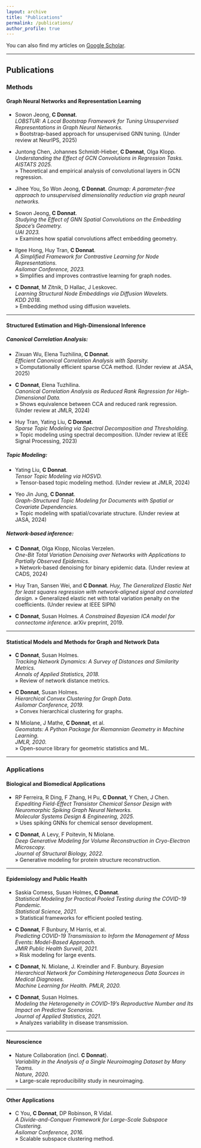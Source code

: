 ```yaml
---
layout: archive
title: "Publications"
permalink: /publications/
author_profile: true
---
```


You can also find my articles on <a href="https://scholar.google.com/citations?user=dOouAwUAAAAJ&hl=en&oi=ao" target="_blank">Google Scholar</a>.

---

## Publications

### Methods

#### Graph Neural Networks and Representation Learning
- Sowon Jeong, **C Donnat**.  
  *LOBSTUR: A Local Bootstrap Framework for Tuning Unsupervised Representations in Graph Neural Networks.*  
  &raquo; Bootstrap-based approach for unsupervised GNN tuning. (Under review at NeurIPS, 2025)

- Juntong Chen, Johannes Schmidt-Hieber, **C Donnat**, Olga Klopp.  
  *Understanding the Effect of GCN Convolutions in Regression Tasks.*  
  *AISTATS 2025.*  
  &raquo; Theoretical and empirical analysis of convolutional layers in GCN regression.

- Jihee You, So Won Jeong, **C Donnat**.
  *Gnumap: A parameter-free approach to unsupervised dimensionality reduction via graph neural networks.*

- Sowon Jeong, **C Donnat**.  
  *Studying the Effect of GNN Spatial Convolutions on the Embedding Space’s Geometry.*  
  *UAI 2023.*  
  &raquo; Examines how spatial convolutions affect embedding geometry.

- Ilgee Hong, Huy Tran, **C Donnat**.  
  *A Simplified Framework for Contrastive Learning for Node Representations.*  
  *Asilomar Conference, 2023.*  
  &raquo; Simplifies and improves contrastive learning for graph nodes.

-  **C Donnat**, M Zitnik, D Hallac, J Leskovec.  
  *Learning Structural Node Embeddings via Diffusion Wavelets.*  
  *KDD 2018.*  
  &raquo; Embedding method using diffusion wavelets.

---

#### Structured Estimation and High-Dimensional Inference

##### Canonical Correlation Analysis:

- Zixuan Wu, Elena Tuzhilina, **C Donnat**.  
  *Efficient Canonical Correlation Analysis with Sparsity.*  
  &raquo; Computationally efficient sparse CCA method. (Under review at JASA, 2025)

- **C Donnat**, Elena Tuzhilina.  
  *Canonical Correlation Analysis as Reduced Rank Regression for High-Dimensional Data.*  
  &raquo; Shows equivalence between CCA and reduced rank regression. (Under review at JMLR, 2024)

- Huy Tran, Yating Liu, **C Donnat**.  
  *Sparse Topic Modeling via Spectral Decomposition and Thresholding.*  
  &raquo; Topic modeling using spectral decomposition. (Under review at IEEE Signal Processing, 2023)


##### Topic Modeling:

- Yating Liu, **C Donnat**.  
  *Tensor Topic Modeling via HOSVD.*  
  &raquo; Tensor-based topic modeling method. (Under review at JMLR, 2024)

- Yeo Jin Jung, **C Donnat**.  
  *Graph-Structured Topic Modeling for Documents with Spatial or Covariate Dependencies.*  
  &raquo; Topic modeling with spatial/covariate structure. (Under review at JASA, 2024)


##### Network-based inference: 

- **C Donnat**, Olga Klopp, Nicolas Verzelen.  
  *One-Bit Total Variation Denoising over Networks with Applications to Partially Observed Epidemics.*  
  &raquo; Network-based denoising for binary epidemic data. (Under review at CADS, 2024)
  
- Huy Tran, Sansen Wei, and **C Donnat**.
  *Huy, The Generalized Elastic Net for least squares regression with network-aligned signal and correlated
design.* 
  &raquo; Generalized elastic net with total variation penalty on the coefficients. (Under review at IEEE SIPN)

- **C Donnat**, Susan Holmes.
  *A Constrained Bayesian ICA model for connectome inference.*  arXiv preprint, 2019.

  


---

#### Statistical Models and Methods for Graph and Network Data

- **C Donnat**, Susan Holmes.  
  *Tracking Network Dynamics: A Survey of Distances and Similarity Metrics.*  
  *Annals of Applied Statistics, 2018.*  
  &raquo; Review of network distance metrics.

- **C Donnat**, Susan Holmes.  
  *Hierarchical Convex Clustering for Graph Data.*  
  *Asilomar Conference, 2019.*  
  &raquo; Convex hierarchical clustering for graphs.

- N Miolane, J Mathe, **C Donnat**, et al.  
  *Geomstats: A Python Package for Riemannian Geometry in Machine Learning.*  
  *JMLR, 2020.*  
  &raquo; Open-source library for geometric statistics and ML.

---

### Applications

#### Biological and Biomedical Applications
- RP Ferreira, R Ding, F Zhang, H Pu, **C Donnat**, Y Chen, J Chen.  
  *Expediting Field-Effect Transistor Chemical Sensor Design with Neuromorphic Spiking Graph Neural Networks.*  
  *Molecular Systems Design & Engineering, 2025.*  
  &raquo; Uses spiking GNNs for chemical sensor development.

- **C Donnat**, A Levy, F Poitevin, N Miolane.  
  *Deep Generative Modeling for Volume Reconstruction in Cryo-Electron Microscopy.*  
  *Journal of Structural Biology, 2022.*  
  &raquo; Generative modeling for protein structure reconstruction.

---

#### Epidemiology and Public Health
- Saskia Comess, Susan Holmes, **C Donnat**.  
  *Statistical Modeling for Practical Pooled Testing during the COVID-19 Pandemic.*  
  *Statistical Science, 2021.*  
  &raquo; Statistical frameworks for efficient pooled testing.

- **C Donnat**, F Bunbury, M Harris, et al.  
  *Predicting COVID-19 Transmission to Inform the Management of Mass Events: Model-Based Approach.*  
  *JMIR Public Health Surveill, 2021.*  
  &raquo; Risk modeling for large events.

- **C Donnat**, N. Miolane, J. Kreindler and F. Bunbury. 
  *Bayesian Hierarchical Network for Combining Heterogeneous Data Sources in Medical Diagnoses.*  
  *Machine Learning for Health. PMLR, 2020.*  


- **C Donnat**, Susan Holmes.  
  *Modeling the Heterogeneity in COVID-19’s Reproductive Number and Its Impact on Predictive Scenarios.*  
  *Journal of Applied Statistics, 2021.*  
  &raquo; Analyzes variability in disease transmission.

---

#### Neuroscience
- Nature Collaboration (incl. **C Donnat**).  
  *Variability in the Analysis of a Single Neuroimaging Dataset by Many Teams.*  
  *Nature, 2020.*  
  &raquo; Large-scale reproducibility study in neuroimaging.

---

#### Other Applications
- C You, **C Donnat**, DP Robinson, R Vidal.  
  *A Divide-and-Conquer Framework for Large-Scale Subspace Clustering.*  
  *Asilomar Conference, 2016.*  
  &raquo; Scalable subspace clustering method.
